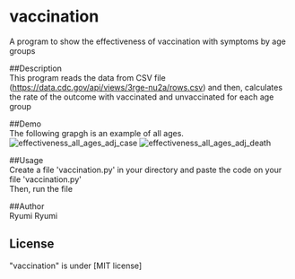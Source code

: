vaccination
====

A program to show the effectiveness of vaccination with symptoms by age groups

##Description  
This program reads the data from CSV file (https://data.cdc.gov/api/views/3rge-nu2a/rows.csv) and then, calculates the rate of the outcome with vaccinated and unvaccinated for each age group

##Demo  
The following grapgh is an example of all ages.  
![effectiveness_all_ages_adj_case](https://github.com/Ryumi-Ryumi/vaccination/assets/153894701/41f10551-f57d-4acb-a28f-8022c953765f)
![effectiveness_all_ages_adj_death](https://github.com/Ryumi-Ryumi/vaccination/assets/153894701/27389c53-8147-42d7-9536-03b133cbf77c)

##Usage  
Create a file 'vaccination.py' in your directory and paste the code on your file 'vaccination.py'  
Then, run the file

##Author  
Ryumi Ryumi

## License
"vaccination" is under [MIT license]
